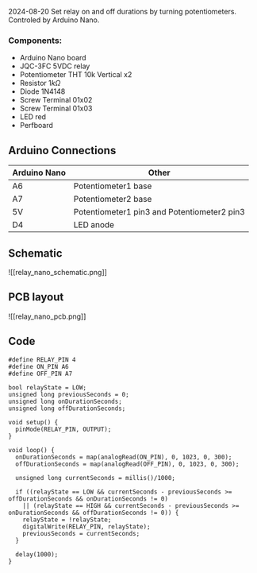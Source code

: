 2024-08-20
Set relay on and off durations by turning potentiometers. Controled by Arduino Nano. 
### Components:
- Arduino Nano board
- JQC-3FC 5VDC relay
- Potentiometer THT 10k Vertical x2
- Resistor 1$k \Omega$ 
- Diode 1N4148
- Screw Terminal 01x02 
- Screw Terminal 01x03
- LED red
- Perfboard


## Arduino Connections

| Arduino Nano | Other                                       |
| ------------ | ------------------------------------------- |
| A6           | Potentiometer1 base                         |
| A7           | Potentiometer2 base                         |
| 5V           | Potentiometer1 pin3 and Potentiometer2 pin3 |
| D4           | LED anode                                   |

## Schematic

![[relay_nano_schematic.png]]


## PCB layout

![[relay_nano_pcb.png]]


## Code
```
#define RELAY_PIN 4
#define ON_PIN A6
#define OFF_PIN A7

bool relayState = LOW;
unsigned long previousSeconds = 0;
unsigned long onDurationSeconds;
unsigned long offDurationSeconds;

void setup() {
  pinMode(RELAY_PIN, OUTPUT);
}

void loop() {
  onDurationSeconds = map(analogRead(ON_PIN), 0, 1023, 0, 300);
  offDurationSeconds = map(analogRead(OFF_PIN), 0, 1023, 0, 300);

  unsigned long currentSeconds = millis()/1000;
  
  if ((relayState == LOW && currentSeconds - previousSeconds >= offDurationSeconds && onDurationSeconds != 0)
    || (relayState == HIGH && currentSeconds - previousSeconds >= onDurationSeconds && offDurationSeconds != 0)) {
    relayState = !relayState;
    digitalWrite(RELAY_PIN, relayState);
    previousSeconds = currentSeconds;
  }

  delay(1000);
}
```
